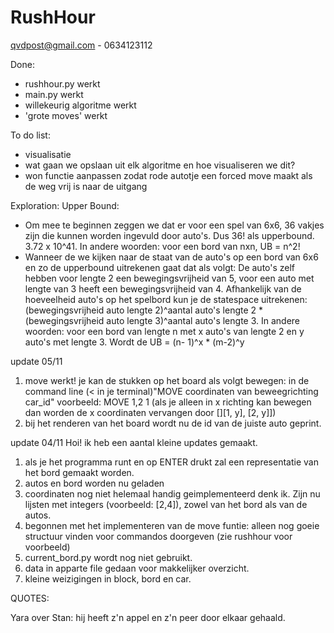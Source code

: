 # RushHour

qvdpost@gmail.com - 0634123112

Done:
+ rushhour.py werkt
+ main.py werkt
+ willekeurig algoritme werkt
+ 'grote moves' werkt

To do list:
+ visualisatie
+ wat gaan we opslaan uit elk algoritme en hoe visualiseren we dit?
+ won functie aanpassen zodat rode autotje een forced move maakt als de weg vrij is naar de uitgang

Exploration:
Upper Bound:
- Om mee te beginnen zeggen we dat er voor een spel van 6x6, 36 vakjes zijn die
kunnen worden ingevuld door auto's. Dus 36! als upperbound. 3.72 x 10^41.
In andere woorden: voor een bord van nxn, UB = n^2!
- Wanneer de we kijken naar de staat van de auto's op een bord van 6x6 en zo de
upperbound uitrekenen gaat dat als volgt:
De auto's zelf hebben voor lengte 2 een bewegingsvrijheid van 5, voor een
auto met lengte van 3 heeft een bewegingsvrijheid van 4. Afhankelijk van de
hoeveelheid auto's op het spelbord kun je de statespace uitrekenen:
(bewegingsvrijheid auto lengte 2)^aantal auto's lengte 2 * (bewegingsvrijheid
auto lengte 3)^aantal auto's lengte 3.
In andere woorden: voor een bord van lengte n met x auto's van lengte 2 en y auto's
met lengte 3. Wordt de UB = (n- 1)^x * (m-2)^y


update 05/11
1. move werkt! je kan de stukken op het board als volgt bewegen:
in de command line (< in je terminal)"MOVE coordinaten van beweegrichting car_id"
voorbeeld: MOVE 1,2 1
(als je alleen in x richting kan bewegen dan worden de x coordinaten vervangen door [][1, y], [2, y]])
2. bij het renderen van het board wordt nu de id van de juiste auto geprint.

update 04/11
Hoi!
ik heb een aantal kleine updates gemaakt.
1. als je het programma runt en op ENTER drukt zal een representatie van het
bord gemaakt worden.
2. autos en bord worden nu geladen
3. coordinaten nog niet helemaal handig geimplementeerd denk ik. Zijn nu lijsten
met integers (voorbeeld: [2,4]), zowel van het bord als van de autos.
4. begonnen met het implementeren van de move funtie: alleen nog goeie structuur
vinden voor commandos doorgeven (zie rushhour voor voorbeeld)
5. current_bord.py wordt nog niet gebruikt.
6. data in apparte file gedaan voor makkelijker overzicht.
7. kleine weizigingen in block, bord en car.

QUOTES:

Yara over Stan: hij heeft z'n appel en z'n peer door elkaar gehaald.
